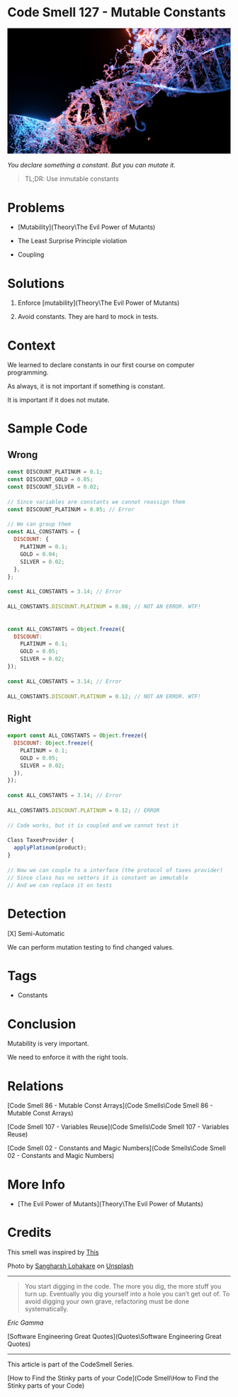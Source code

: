 # Code Smell 127 - Mutable Constants

![Code Smell 127 - Mutable Constants](sangharsh-lohakare-8o_LkMpo8ug-unsplash.jpg)

*You declare something a constant. But you can mutate it.*

> TL;DR: Use inmutable constants

# Problems

- [Mutability](Theory\The Evil Power of Mutants)

- The Least Surprise Principle violation

- Coupling

# Solutions

1. Enforce [mutability](Theory\The Evil Power of Mutants)

2. Avoid constants. They are hard to mock in tests.

# Context

We learned to declare constants in our first course on computer programming.

As always, it is not important if something is constant. 

It is important if it does not mutate.

# Sample Code

## Wrong

[Gist Url]: # (https://gist.github.com/mcsee/3317c6e127e2d8b800174415eb79a08e)
```javascript
const DISCOUNT_PLATINUM = 0.1;
const DISCOUNT_GOLD = 0.05;
const DISCOUNT_SILVER = 0.02;

// Since variables are constants we cannot reassign them
const DISCOUNT_PLATINUM = 0.05; // Error

// We can group them
const ALL_CONSTANTS = {
  DISCOUNT: {
    PLATINUM = 0.1;
    GOLD = 0.04;
    SILVER = 0.02;  
  },
};

const ALL_CONSTANTS = 3.14; // Error

ALL_CONSTANTS.DISCOUNT.PLATINUM = 0.08; // NOT AN ERROR. WTF!


const ALL_CONSTANTS = Object.freeze({
  DISCOUNT: 
    PLATINUM = 0.1;
    GOLD = 0.05;
    SILVER = 0.02; 
});

const ALL_CONSTANTS = 3.14; // Error

ALL_CONSTANTS.DISCOUNT.PLATINUM = 0.12; // NOT AN ERROR. WTF!
```

## Right
 
[Gist Url]: # (https://gist.github.com/mcsee/e656ae640875909f55bd7eda10b4d227)
```javascript
export const ALL_CONSTANTS = Object.freeze({
  DISCOUNT: Object.freeze({
    PLATINUM = 0.1;
    GOLD = 0.05;
    SILVER = 0.02;  
  }),
});

const ALL_CONSTANTS = 3.14; // Error

ALL_CONSTANTS.DISCOUNT.PLATINUM = 0.12; // ERROR

// Code works, but it is coupled and we cannot test it

Class TaxesProvider {
  applyPlatinum(product);
}

// Now we can couple to a interface (the protocol of taxes provider)
// Since class has no setters it is constant an immutable
// And we can replace it on tests
```

# Detection

[X] Semi-Automatic 

We can perform mutation testing to find changed values.

# Tags

- Constants

# Conclusion

Mutability is very important.

We need to enforce it with the right tools.

# Relations

[Code Smell 86 - Mutable Const Arrays](Code Smells\Code Smell 86 - Mutable Const Arrays)

[Code Smell 107 - Variables Reuse](Code Smells\Code Smell 107 - Variables Reuse)

[Code Smell 02 - Constants and Magic Numbers](Code Smells\Code Smell 02 - Constants and Magic Numbers)

# More Info

- [The Evil Power of Mutants](Theory\The Evil Power of Mutants)

# Credits

This smell was inspired by [This](https://dev.to/bytebodger/javascript-constants-with-objectfreeze-4beg)

Photo by [Sangharsh Lohakare](https://unsplash.com/@sangharsh_l) on [Unsplash](https://unsplash.com/s/photos/mutation)
  
* * *

> You start digging in the code. The more you dig, the more stuff you turn up. Eventually you dig yourself into a hole you can’t get out of. To avoid digging your own grave, refactoring must be done systematically.

_Eric Gamma_
 
[Software Engineering Great Quotes](Quotes\Software Engineering Great Quotes)

* * *

This article is part of the CodeSmell Series.

[How to Find the Stinky parts of your Code](Code Smell\How to Find the Stinky parts of your Code)
